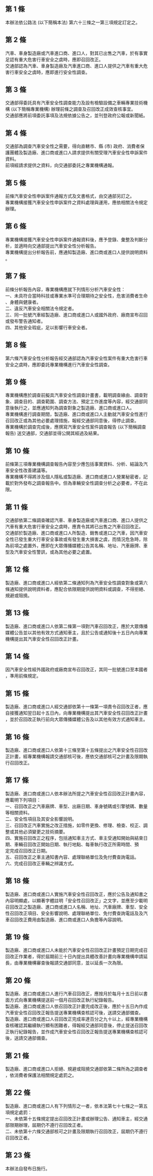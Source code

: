 第 1 條
-------
本辦法依公路法 (以下簡稱本法) 第六十三條之一第三項規定訂定之。

第 2 條
-------
汽車、車身製造廠或汽車進口商、進口人，對其已出售之汽車，於有事實  
足認有重大危害行車安全之虞時，應即召回改正。  
交通部認為汽車、車身製造廠及汽車進口商、進口人提供之汽車有重大危  
害行車安全之虞時，應即進行安全性調查。

第 3 條
-------
交通部得委託具有汽車安全性調查能力及設有檢驗設備之車輛專業技術機  
構 (以下簡稱專業機構) 辦理前條之調查及召回改正成效查核事宜。  
交通部應將前項委託事項及法規依據公告之，並刊登政府公報或新聞紙。

第 4 條
-------
交通部為調查汽車安全性之需要，得向直轄市、縣 (市) 政府、消費者保  
護團體及製造廠、進口商或進口人請求提供有關受理汽車安全性申訴案件  
資料。  
前項經請求提供之資料，向交通部委託之專業機構通報。

第 5 條
-------
前條汽車安全性申訴案件通報方式及文書格式，由交通部另訂之。  
專業機構接獲汽車安全性申訴案件之資料處理與運用，應依相關法令規定  
辦理。

第 6 條
-------
專業機構接獲汽車安全性申訴案件通報資料後，應予登錄、彙整及判斷分  
析，並適時向交通部提出汽車安全性分析報告。  
專業機構提出分析報告前，應通知製造廠、進口商或進口人提供說明資料  
。

第 7 條
-------
前條分析報告內容，專業機構應就下列情形分析汽車安全性：  
一、未具符合當時科技或專業水準可合理期待之安全性，危害消費者生命  
    、身體與健康者。  
二、違反汽車安全相關法令規定者。  
三、同一批號汽車經製造廠、進口商或進口人或國外政府、廠商宣布召回  
    或發布警告通知者。  
四、其他安全瑕疵，足以影響行車安全者。

第 8 條
-------
第六條汽車安全性分析報告經交通部認為汽車安全性案件有重大危害行車  
安全之虞時，應即委託專業機構進行汽車安全性調查。

第 9 條
-------
專業機構應於調查前擬具汽車安全性調查計畫書，載明調查緣由、調查對  
象、調查目的、調查範圍、調查方法、預定工作進度等內容，經交通部同  
意後執行之，並應通知列為調查對象之製造廠、進口商或進口人。  
專業機構進行調查期間，製造廠、進口商或進口人主動就汽車安全性進行  
召回改正或為其他必要處理措施，報經交通部同意後，得停止調查。  
專業機構於調查完成後，應撰寫汽車安全性案件調查報告 (以下簡稱調查  
報告) 送交通部，交通部並得公開其經過及結果。

第 10 條
--------
前條第三項專業機構調查報告內容至少應包括事實資料、分析、結論及汽  
車安全性改善建議等。  
專業機構不得將涉及個人隱私或製造廠、進口商或進口人營業秘密者，記  
載於對外發布之調查報告中。但為車輛安全性調查分析之必要者，不在此  
限。

第 11 條
--------
交通部依第二條調查確認汽車、車身製造廠或汽車進口商、進口人提供之  
汽車有重大危害行車安全之虞時，應責令其將已出售之汽車召回改正。  
交通部於製造廠、進口商或進口人所製造、銷售或進口之汽車，因汽車安  
全性已發生重大行車安全事故或有發生重大損害之虞，而情況危急時，除  
為前項之處置外，應即在大眾傳播媒體公告其名稱、地址、汽車廠牌、車  
型及汽車安全性警訊，或為其他必要之處置。

第 12 條
--------
製造廠、進口商或進口人經依第二條通知列為汽車安全性調查對象或第六  
條通知提供說明資料者，應配合依限期提供說明資料或調查，不得拒絕、  
規避或阻撓。

第 13 條
--------
製造廠、進口商或進口人依第二條第一項對汽車召回改正，應於大眾傳播  
媒體公告並以其他有效方式通知車主，且於公告或通知後十五日內向專業  
機構提出其汽車安全性召回改正計畫。

第 14 條
--------
因汽車安全性經外國政府或廠商宣布召回改正，其同一批號進口至本國者  
，準用前條規定。

第 15 條
--------
製造廠、進口商或進口人經交通部依第十一條第一項責令召回改正者，應  
自接獲通知翌日起十五日內，向專業機構提出其汽車安全性召回改正計畫  
，並於召回改正執行前向大眾傳播媒體公告及以其他有效方式通知車主。

第 16 條
--------
製造廠、進口商或進口人依第十三條至第十五條提出之汽車安全性召回改  
正計畫，經專業機構報請交通部核可後，應依交通部核可之計畫及限期執  
行召回改正。

第 17 條
--------
製造廠、進口商或進口人依本辦法所提之汽車安全性召回改正計畫內容，  
應載明下列項目：  
一、召回改正之汽車廠牌、車型、出廠日期、車身號碼或引擎號碼、數量  
    等相關資料。  
二、安全性項目及其安全影響說明。  
三、召回改正汽車實施之改正措施，如零件更換、修理、檢查、校正、調  
    整或其他必須變更之技術摘要。  
四、實施召回改正之程序，包括通知車主方式、車主受通知開始與結束日  
    期、車輛召回改正開始日期、執行地點、每車執行改正所需時間、預  
    定完成召回改正日期。  
五、召回改正之車主通知書內容、處理聯絡單位及免付費查詢電話。  
六、完成召回改正車輛之辨識方式。

第 18 條
--------
製造廠、進口商或進口人實施汽車安全性召回改正，應於公告及通知書之  
內容明顯處，以顯著字體註明「安全性召回改正」之文字，並應至少載明  
召回改正之製造廠、進口商或進口人名稱、地址、汽車廠牌、車型、安全  
性召回改正項目、安全影響說明、處理聯絡單位、免付費查詢電話及及汽  
車召回改正費用由製造廠、進口商或進口人負擔等內容說明。

第 19 條
--------
製造廠、進口商或進口人未能於汽車安全性召回改正計畫預定日期完成召  
回改正作業者，得於屆期前三十日內提出具體改善計畫向專業機構申請延  
長，由專業機構審查後報請交通部同意，並以延長一次為限。

第 20 條
--------
製造廠、進口商或進口人進行汽車召回改正，應按月於每月十五日前以書  
面方式向專業機構提送前一個月召回改正執行紀錄報告。  
製造廠、進口商或進口人依召回改正計畫完成改正後，應於十五日內作成  
汽車安全性召回改正報告提送專業機構查核認可後，送請交通部備查。  
製造廠、進口商或進口人召回改正完成率達百分之九十以上，經專業機構  
查核確認其繼續執行顯有困難者，得報經交通部同意後，停止提送召回改  
正執行紀錄報告，並作成汽車安全性召回改正報告提送專業機構查核認可  
後，送請交通部備查。

第 21 條
--------
製造廠、進口商或進口人拒絕、規避或阻撓交通部依第二條所為之調查者  
，依消費者保護法相關規定處罰之。

第 22 條
--------
製造廠、進口商或進口人有下列情形之一者，依本法第七十七條之一第五  
項規定處罰：  
一、未依第十五條規定提出召回改正計畫或辦理公告、通知車主，經交通  
    部限期辦理，屆期仍不遵行召回改正者。  
二、未依第十六條交通部核可之計畫及限期執行召回改正，屆期仍不遵行  
    召回改正者。

第 23 條
--------
本辦法自發布日施行。

